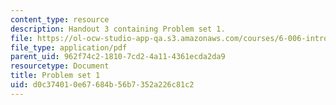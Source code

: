 ```yaml
---
content_type: resource
description: Handout 3 containing Problem set 1.
file: https://ol-ocw-studio-app-qa.s3.amazonaws.com/courses/6-006-introduction-to-algorithms-spring-2008/d0c374010e67684b56b7352a226c81c2_ps1.pdf
file_type: application/pdf
parent_uid: 962f74c2-1810-7cd2-4a11-4361ecda2da9
resourcetype: Document
title: Problem set 1
uid: d0c37401-0e67-684b-56b7-352a226c81c2
---
```

